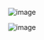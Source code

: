 ![image](https://github.com/user-attachments/assets/26d556c9-9b48-4139-a082-ccf65c18b594)

![image](https://github.com/user-attachments/assets/a32dd666-1d02-4ac6-afee-f51b6f073db3)

